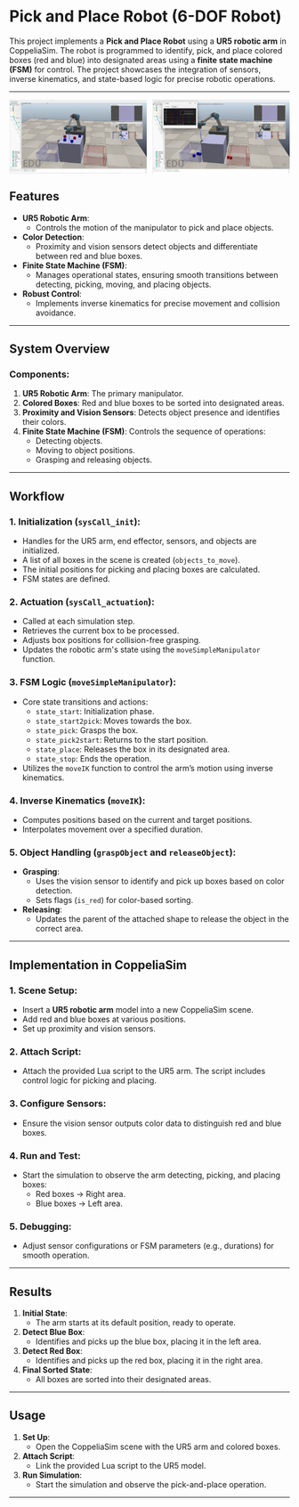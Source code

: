 # Pick and Place Robot (6-DOF Robot)

This project implements a **Pick and Place Robot** using a **UR5 robotic arm** in CoppeliaSim. The robot is programmed to identify, pick, and place colored boxes (red and blue) into designated areas using a **finite state machine (FSM)** for control. The project showcases the integration of sensors, inverse kinematics, and state-based logic for precise robotic operations.

---

<div style="display: flex; justify-content: space-between;">
  <img src="res_unsorted.png" alt="Unsorted Result" width="49%" />
  <img src="res_sorted.png" alt="Sorted Result" width="49%" />
</div>

## Features
- **UR5 Robotic Arm**:
  - Controls the motion of the manipulator to pick and place objects.
- **Color Detection**:
  - Proximity and vision sensors detect objects and differentiate between red and blue boxes.
- **Finite State Machine (FSM)**:
  - Manages operational states, ensuring smooth transitions between detecting, picking, moving, and placing objects.
- **Robust Control**:
  - Implements inverse kinematics for precise movement and collision avoidance.

---

## System Overview
### Components:
1. **UR5 Robotic Arm**: The primary manipulator.
2. **Colored Boxes**: Red and blue boxes to be sorted into designated areas.
3. **Proximity and Vision Sensors**: Detects object presence and identifies their colors.
4. **Finite State Machine (FSM)**: Controls the sequence of operations:
   - Detecting objects.
   - Moving to object positions.
   - Grasping and releasing objects.

---

## Workflow
### 1. **Initialization (`sysCall_init`)**:
- Handles for the UR5 arm, end effector, sensors, and objects are initialized.
- A list of all boxes in the scene is created (`objects_to_move`).
- The initial positions for picking and placing boxes are calculated.
- FSM states are defined.

### 2. **Actuation (`sysCall_actuation`)**:
- Called at each simulation step.
- Retrieves the current box to be processed.
- Adjusts box positions for collision-free grasping.
- Updates the robotic arm's state using the `moveSimpleManipulator` function.

### 3. **FSM Logic (`moveSimpleManipulator`)**:
- Core state transitions and actions:
  - `state_start`: Initialization phase.
  - `state_start2pick`: Moves towards the box.
  - `state_pick`: Grasps the box.
  - `state_pick2start`: Returns to the start position.
  - `state_place`: Releases the box in its designated area.
  - `state_stop`: Ends the operation.
- Utilizes the `moveIK` function to control the arm’s motion using inverse kinematics.

### 4. **Inverse Kinematics (`moveIK`)**:
- Computes positions based on the current and target positions.
- Interpolates movement over a specified duration.

### 5. **Object Handling (`graspObject` and `releaseObject`)**:
- **Grasping**:
  - Uses the vision sensor to identify and pick up boxes based on color detection.
  - Sets flags (`is_red`) for color-based sorting.
- **Releasing**:
  - Updates the parent of the attached shape to release the object in the correct area.

---

## Implementation in CoppeliaSim
### 1. **Scene Setup**:
- Insert a **UR5 robotic arm** model into a new CoppeliaSim scene.
- Add red and blue boxes at various positions.
- Set up proximity and vision sensors.

### 2. **Attach Script**:
- Attach the provided Lua script to the UR5 arm. The script includes control logic for picking and placing.

### 3. **Configure Sensors**:
- Ensure the vision sensor outputs color data to distinguish red and blue boxes.

### 4. **Run and Test**:
- Start the simulation to observe the arm detecting, picking, and placing boxes:
  - Red boxes → Right area.
  - Blue boxes → Left area.

### 5. **Debugging**:
- Adjust sensor configurations or FSM parameters (e.g., durations) for smooth operation.

---

## Results
1. **Initial State**:
   - The arm starts at its default position, ready to operate.
2. **Detect Blue Box**:
   - Identifies and picks up the blue box, placing it in the left area.
3. **Detect Red Box**:
   - Identifies and picks up the red box, placing it in the right area.
4. **Final Sorted State**:
   - All boxes are sorted into their designated areas.

---

## Usage
1. **Set Up**:
   - Open the CoppeliaSim scene with the UR5 arm and colored boxes.
2. **Attach Script**:
   - Link the provided Lua script to the UR5 model.
3. **Run Simulation**:
   - Start the simulation and observe the pick-and-place operation.

---
